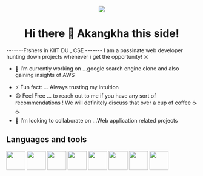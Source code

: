 <p align="center"><img src="https://github.com/Akangkha/Akangkha/assets/113259853/fb4166a0-0dc9-41df-9f39-11121cb4ab8b"  /></p>
<p><h1 align="center">Hi there 👋 Akangkha this side!</h1></p>

<!--![web-development](https://github.com/Akangkha/Akangkha/assets/113259853/fb4166a0-0dc9-41df-9f39-11121cb4ab8b)


**Akangkha/Akangkha** is a ✨ _special_ ✨ repository because its `README.md` (this file) appears on your GitHub profile.

Here are some ideas to get you started: -->
-------Frshers in KIIT DU , CSE -------
I am a passinate web developer hunting down projects whenever i get the opportunity! ⚔️
- 🔭 I’m currently working on ...google search engine clone and also gaining insights of AWS
<!-- - 🌱 I’m currently learning ...
- 👯 I’m looking to collaborate on ...
- 🤔 I’m looking for help with ...
- 💬 Ask me about ...
- 📫 How to reach me: ...
- 😄 Pronouns: ... -->
- ⚡ Fun fact: ... Always trusting my intuition
- 😄 Feel Free ... to  reach out to me if you have any sort of recommendations  ! We will definitely discuss that over a cup of coffee ☕☕
- 👯 I’m looking to collaborate on ...Web application related projects




<h2>Languages and tools</h2>
<img src="https://github.com/Akangkha/Akangkha/assets/113259853/14fa10e0-b8ab-4dc6-a704-3b84d3c8d5db" width="50" height="50"  />
<img src="https://github.com/Akangkha/Akangkha/assets/113259853/f25409ec-6719-4c4f-a5aa-405de706baec" width="50" height="50"  />
<img src="https://github.com/Akangkha/Akangkha/assets/113259853/26ae747d-9d5c-4744-9f43-ec2e4c2d6605"  width="50" height="50"  />
<img src="https://github.com/Akangkha/Akangkha/assets/113259853/236786f8-3211-438d-ac3a-b7f3ea983339"  width="50" height="50"  />
<img src="https://github.com/Akangkha/Akangkha/assets/113259853/462b4006-8a4a-4c58-8e70-b8c8acfb71c5"  width="50" height="50"  />
<img src="https://github.com/Akangkha/Akangkha/assets/113259853/f308c46f-fa79-424a-a8d9-300a1a50148c"  width="50" height="50" />
<img src="https://github.com/Akangkha/Akangkha/assets/113259853/5b74d611-6526-4755-ba89-d92ed69b459d"  width="50" height="50"  />
<img src="https://github.com/Akangkha/Akangkha/assets/113259853/e1851587-eefe-41d2-9acb-4049c533afa0"  width="50" height="50"  />



